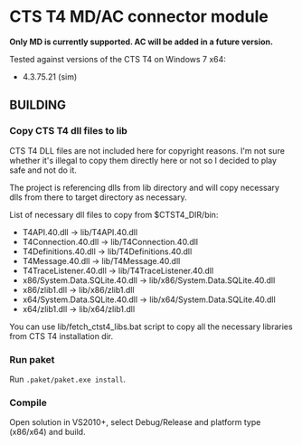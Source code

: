 # CTS T4 MD/AC connector module

<b>Only MD is currently supported. AC will be added in a future version.</b>

Tested against versions of the CTS T4 on Windows 7 x64:
- 4.3.75.21 (sim)

## BUILDING

### Copy CTS T4 dll files to lib

CTS T4 DLL files are not included here for copyright reasons. I'm not sure whether it's illegal to copy them directly here or not so I decided to play safe and not do it.

The project is referencing dlls from lib directory and will copy necessary dlls from there to target directory as necessary.

List of necessary dll files to copy from $CTST4_DIR/bin:
- T4API.40.dll -> lib/T4API.40.dll
- T4Connection.40.dll -> lib/T4Connection.40.dll
- T4Definitions.40.dll -> lib/T4Definitions.40.dll
- T4Message.40.dll -> lib/T4Message.40.dll
- T4TraceListener.40.dll -> lib/T4TraceListener.40.dll
- x86/System.Data.SQLite.40.dll -> lib/x86/System.Data.SQLite.40.dll
- x86/zlib1.dll -> lib/x86/zlib1.dll
- x64/System.Data.SQLite.40.dll -> lib/x64/System.Data.SQLite.40.dll
- x64/zlib1.dll -> lib/x64/zlib1.dll

You can use lib/fetch_ctst4_libs.bat script to copy all the necessary libraries from CTS T4 installation dir.

### Run paket
Run `.paket/paket.exe install`.

### Compile

Open solution in VS2010+, select Debug/Release and platform type (x86/x64) and build.
